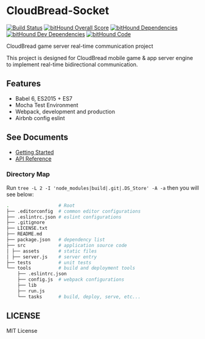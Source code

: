 # CloudBread-Socket

[![Build Status](https://travis-ci.org/CloudBreadProject/CloudBread-Socket.svg?branch=master)](https://travis-ci.org/CloudBreadProject/CloudBread-Socket)
[![bitHound Overall Score](https://www.bithound.io/github/CloudBreadProject/CloudBread-Socket/badges/score.svg)](https://www.bithound.io/github/CloudBreadProject/CloudBread-Socket)
[![bitHound Dependencies](https://www.bithound.io/github/CloudBreadProject/CloudBread-Socket/badges/dependencies.svg)](https://www.bithound.io/github/CloudBreadProject/CloudBread-Socket/master/dependencies/npm)
[![bitHound Dev Dependencies](https://www.bithound.io/github/CloudBreadProject/CloudBread-Socket/badges/devDependencies.svg)](https://www.bithound.io/github/CloudBreadProject/CloudBread-Socket/master/dependencies/npm)
[![bitHound Code](https://www.bithound.io/github/CloudBreadProject/CloudBread-Socket/badges/code.svg)](https://www.bithound.io/github/CloudBreadProject/CloudBread-Socket)

CloudBread game server real-time communication project

This project is designed for CloudBread mobile game & app server engine to implement real-time bidirectional communication.

## Features

* Babel 6, ES2015 + ES7
* Mocha Test Environment
* Webpack, development and production
* Airbnb config eslint

## See Documents
* [Getting Started](./docs/get-started.md)
* [API Reference](./docs/reference.md)

### Directory Map

Run `tree -L 2 -I 'node_modules|build|.git|.DS_Store' -A -a` then you will see below:

```sh
.                  # Root
├── .editorconfig  # common editor configurations
├── .eslintrc.json # eslint configurations
├── .gitignore
├── LICENSE.txt
├── README.md
├── package.json   # dependency list
├── src            # application source code
│ ├── assets       # static files
│ ├── server.js    # server entry
├── tests          # unit tests
└── tools          # build and deployment tools
    ├── .eslintrc.json
    ├── config.js  # webpack configurations
    ├── lib
    ├── run.js
    └── tasks      # build, deploy, serve, etc...
```

## LICENSE
MIT License
